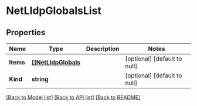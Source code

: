 # NetLldpGlobalsList

## Properties
Name | Type | Description | Notes
------------ | ------------- | ------------- | -------------
**Items** | [**[]NetLldpGlobals**](net_lldpGlobals.md) |  | [optional] [default to null]
**Kind** | **string** |  | [optional] [default to null]

[[Back to Model list]](../README.md#documentation-for-models) [[Back to API list]](../README.md#documentation-for-api-endpoints) [[Back to README]](../README.md)


